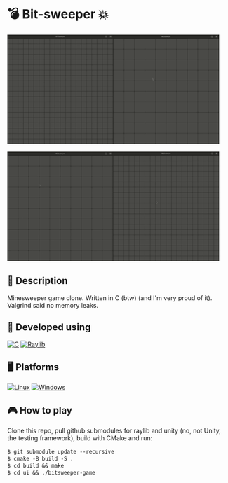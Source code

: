 # 💣️ **Bit-sweeper** 💥

<img src="ui/examples/demo-1.gif" height="250"><img src="ui/examples/demo-3.gif" height="250">

<img src="ui/examples/demo-4.gif" height="250"><img src="ui/examples/demo-2.gif" height="250">

## 📃 Description

Minesweeper game clone. Written in C (btw) (and I'm very proud of it). Valgrind said no memory leaks.

## 🔧 Developed using

[![C](https://img.shields.io/badge/C-black?style=for-the-badge&logo=c&logoColor=black&labelColor=orange)](#)
[![Raylib](https://img.shields.io/badge/raylib-black?style=for-the-badge&logo=raylib&logoColor=black&labelColor=orange)](#)

## 🖥️ Platforms

[![Linux](https://img.shields.io/badge/Linux-black?style=for-the-badge&logo=Linux&logoColor=black&labelColor=orange)](#)
[![Windows](https://img.shields.io/badge/Windows-black?style=for-the-badge&logo=Windows&logoColor=black&labelColor=orange)](#)

## 🎮 **How to play**

Clone this repo, pull github submodules for raylib and unity (no, not Unity, the testing framework), build with CMake and run:

```
$ git submodule update --recursive
$ cmake -B build -S .
$ cd build && make
$ cd ui && ./bitsweeper-game
```

